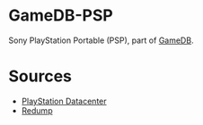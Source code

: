 # GameDB-PSP
Sony PlayStation Portable (PSP), part of [GameDB](https://github.com/niemasd/GameDB).

# Sources
* [PlayStation Datacenter](https://psxdatacenter.com/)
* [Redump](http://redump.org/)
